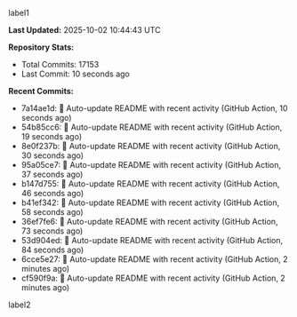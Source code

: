 
label1 
<!-- ACTIVITY_START -->
**Last Updated:** 2025-10-02 10:44:43 UTC

**Repository Stats:**
- Total Commits: 17153
- Last Commit: 10 seconds ago

**Recent Commits:**
- 7a14ae1d: 🤖 Auto-update README with recent activity (GitHub Action, 10 seconds ago)
- 54b85cc6: 🤖 Auto-update README with recent activity (GitHub Action, 19 seconds ago)
- 8e0f237b: 🤖 Auto-update README with recent activity (GitHub Action, 30 seconds ago)
- 95a05ce7: 🤖 Auto-update README with recent activity (GitHub Action, 37 seconds ago)
- b147d755: 🤖 Auto-update README with recent activity (GitHub Action, 46 seconds ago)
- b41ef342: 🤖 Auto-update README with recent activity (GitHub Action, 58 seconds ago)
- 36ef7fe6: 🤖 Auto-update README with recent activity (GitHub Action, 73 seconds ago)
- 53d904ed: 🤖 Auto-update README with recent activity (GitHub Action, 84 seconds ago)
- 6cce5e27: 🤖 Auto-update README with recent activity (GitHub Action, 2 minutes ago)
- cf590f9a: 🤖 Auto-update README with recent activity (GitHub Action, 2 minutes ago)
<!-- ACTIVITY_END -->

label2

